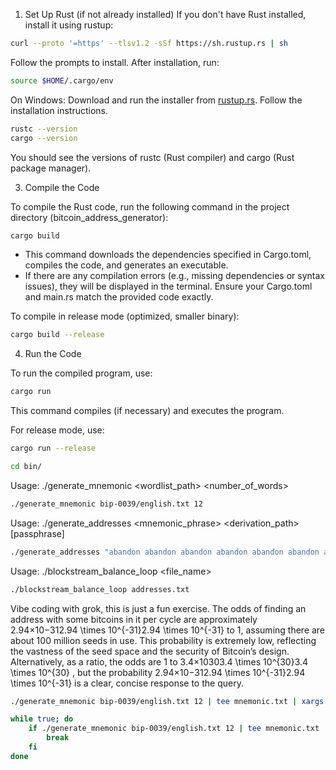 1. Set Up Rust (if not already installed)
If you don't have Rust installed, install it using rustup:

```bash
curl --proto '=https' --tlsv1.2 -sSf https://sh.rustup.rs | sh
```

Follow the prompts to install. After installation, run:

```bash
source $HOME/.cargo/env
```

On Windows: Download and run the installer from [rustup.rs](https://rustup.rs/). Follow the installation instructions.

```bash
rustc --version
cargo --version
```

You should see the versions of rustc (Rust compiler) and cargo (Rust package manager).



3. Compile the Code

To compile the Rust code, run the following command in the project directory (bitcoin_address_generator):

```bash
cargo build
```

- This command downloads the dependencies specified in Cargo.toml, compiles the code, and generates an executable.
- If there are any compilation errors (e.g., missing dependencies or syntax issues), they will be displayed in the terminal. Ensure your Cargo.toml and main.rs match the provided code exactly.

To compile in release mode (optimized, smaller binary):

```bash
cargo build --release
```

4. Run the Code

To run the compiled program, use:

```bash
cargo run
```

This command compiles (if necessary) and executes the program.

For release mode, use:

```bash
cargo run --release
```




```bash
cd bin/
```
Usage: ./generate_mnemonic <wordlist_path> <number_of_words>
```bash
./generate_mnemonic bip-0039/english.txt 12 
```
Usage: ./generate_addresses <mnemonic_phrase> <derivation_path> [passphrase]
```bash
./generate_addresses "abandon abandon abandon abandon abandon abandon abandon abandon abandon abandon abandon about" "m/44'/0'/0'/0" ""
```
Usage: ./blockstream_balance_loop <file_name>
```bash
./blockstream_balance_loop addresses.txt
```

Vibe coding with grok, this is just a fun exercise.
The odds of finding an address with some bitcoins in it per cycle are approximately 2.94×10−312.94 \times 10^{-31}2.94 \times 10^{-31}
 to 1, assuming there are about 100 million seeds in use. This probability is extremely low, reflecting the vastness of the seed space and the security of Bitcoin’s design. Alternatively, as a ratio, the odds are 1 to 3.4×10303.4 \times 10^{30}3.4 \times 10^{30}
, but the probability 2.94×10−312.94 \times 10^{-31}2.94 \times 10^{-31}
 is a clear, concise response to the query.
 
```bash
./generate_mnemonic bip-0039/english.txt 12 | tee mnemonic.txt | xargs -I {} ./generate_addresses "{}" "m/44'/0'/0'/0" "" | grep address | cut -d ':' -f 2 > addresses.txt && ./blockstream_balance_loop addresses.txt
```

```bash
while true; do
    if ./generate_mnemonic bip-0039/english.txt 12 | tee mnemonic.txt | xargs -I {} ./generate_addresses "{}" "m/44'/0'/0'/0" "" | grep address | cut -d ':' -f 2 > addresses.txt && ./blockstream_balance_loop addresses.txt | tee /dev/tty | grep -q -v "Balance: 0 satoshis"; then
        break
    fi
done
```





